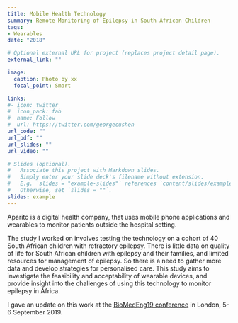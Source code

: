 ```yaml
---
title: Mobile Health Technology
summary: Remote Monitoring of Epilepsy in South African Children
tags:
- Wearables
date: "2018"

# Optional external URL for project (replaces project detail page).
external_link: ""

image:
  caption: Photo by xx
  focal_point: Smart

links:
#- icon: twitter
#  icon_pack: fab
#  name: Follow
#  url: https://twitter.com/georgecushen
url_code: ""
url_pdf: ""
url_slides: ""
url_video: ""

# Slides (optional).
#   Associate this project with Markdown slides.
#   Simply enter your slide deck's filename without extension.
#   E.g. `slides = "example-slides"` references `content/slides/example-slides.md`.
#   Otherwise, set `slides = ""`.
slides: example
---
```


Aparito is a digital health company, that uses mobile phone applications and wearables to monitor patients outside the hospital setting.

The study I worked on involves testing the technology on a cohort of 40 South African children with refractory epilepsy. There is little data on quality of life for South African children with epilepsy and their families, and limited resources for management of epilepsy. So there is a need to gather more data and develop strategies for personalised care.
This study aims to investigate the feasibility and acceptability of wearable devices, and provide insight into the challenges of using this technology to monitor epilepsy in Africa.

I gave an update on this work at the [BioMedEng19 conference](https://www.biomedeng19.com/) in London, 5-6 September 2019.
